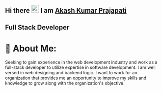 ## Hi there <img src="https://media.giphy.com/media/hvRJCLFzcasrR4ia7z/giphy.gif" width="25px"> I am [Akash Kumar Prajapati](https://www.linkedin.com/in/akash-kumar-prajapati/)
## Full Stack Developer

<!--
**akashkumar7313/akashkumar7313** is a ✨ _special_ ✨ repository because its `README.md` (this file) appears on your GitHub profile.

Here are some ideas to get you started:

- 🔭 I’m currently working on ...
- 🌱 I’m currently learning ...
- 👯 I’m looking to collaborate on ...
- 🤔 I’m looking for help with ...
- 💬 Ask me about ...
- 📫 How to reach me: ...
- 😄 Pronouns: ...
- ⚡ Fun fact: ...
-->
# 💫 About Me:
Seeking to gain experience in the web development industry and work as a full-stack developer to utilize expertise in software development. I am well versed in web designing and backend logic. I want to work for an organization that provides me an opportunity to improve my skills and knowledge to grow along with the organization's objective.
